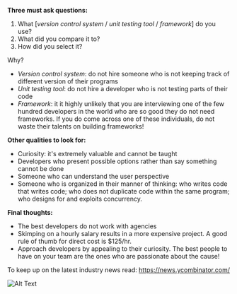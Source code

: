 **Three must ask questions:**

1. What [_version control system_ / _unit testing tool_ / _framework_] do you use?
2. What did you compare it to?
3. How did you select it?

Why?
- _Version control system_: do not hire someone who is not keeping track of different version of their programs
- _Unit testing tool_: do not hire a developer who is not testing parts of their code
- _Framework_: it it highly unlikely that you are interviewing one of the few hundred developers in the world who are so good they do not need frameworks. If you do come across one of these individuals, do not waste their talents on building frameworks!

**Other qualities to look for:**
- Curiosity: it's extremely valuable and cannot be taught
- Developers who present possible options rather than say something cannot be done 
- Someone who can understand the user perspective
- Someone who is organized in their manner of thinking: who writes code that writes code; who does not duplicate code within the same program; who designs for and exploits concurrency.

**Final thoughts:**
- The best developers do not work with agencies
- Skimping on a hourly salary results in a more expensive project. A good rule of thumb for direct cost is $125/hr.
- Approach developers by appealing to their curiosity. The best people to have on your team are the ones who are passionate about the cause! 

To keep up on the latest industry news read: https://news.ycombinator.com/


![Alt Text](http://big.assets.huffingtonpost.com/2014officespace18.gif)
